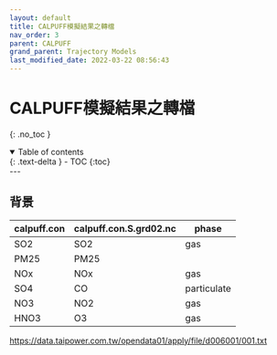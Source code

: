 ```yaml
---
layout: default
title: CALPUFF模擬結果之轉檔
nav_order: 3
parent: CALPUFF
grand_parent: Trajectory Models
last_modified_date: 2022-03-22 08:56:43
---
```


# CALPUFF模擬結果之轉檔
{: .no_toc }

<details open markdown="block">
  <summary>
    Table of contents
  </summary>
  {: .text-delta }
- TOC
{:toc}
</details>
---

## 背景

|calpuff.con|calpuff.con.S.grd02.nc|phase|
|-|-|-|
|SO2|SO2|gas|
|PM25|PM25|
|NOx|NOx|gas|
|SO4|CO|particulate|
|NO3|NO2|gas|
|HNO3|O3|gas|

https://data.taipower.com.tw/opendata01/apply/file/d006001/001.txt